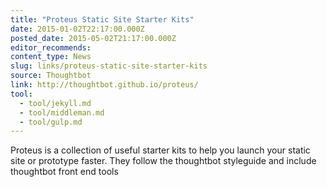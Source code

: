 ```yaml
---
title: "Proteus Static Site Starter Kits"
date: 2015-01-02T22:17:00.000Z
posted_date: 2015-05-02T21:17:00.000Z
editor_recommends:
content_type: News
slug: links/proteus-static-site-starter-kits
source: Thoughtbot
link: http://thoughtbot.github.io/proteus/
tool:
  - tool/jekyll.md
  - tool/middleman.md
  - tool/gulp.md
---
```

Proteus is a collection of useful starter kits to help you launch your static site or prototype faster. They follow the thoughtbot styleguide and include thoughtbot front end tools



